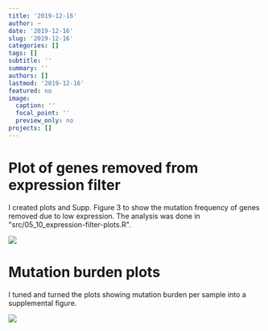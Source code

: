 ```yaml
---
title: '2019-12-16'
author: ~
date: '2019-12-16'
slug: '2019-12-16'
categories: []
tags: []
subtitle: ''
summary: ''
authors: []
lastmod: '2019-12-16'
featured: no
image:
  caption: ''
  focal_point: ''
  preview_only: no
projects: []
---
```



# Plot of genes removed from expression filter

I created plots and Supp. Figure 3 to show the mutation frequency of genes removed due to low expression.
The analysis was done in "src/05_10_expression-filter-plots.R".

![](![](/img/figures/SuppFigure_03-001.svg))

# Mutation burden plots

I tuned and turned the plots showing mutation burden per sample into a supplemental figure.

![](/img/figures/SuppFigure_04-001.svg)